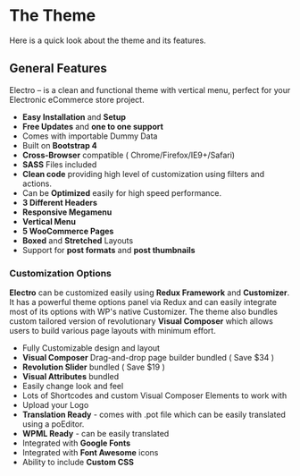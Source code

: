 # The Theme

Here is a quick look about the theme and its features.

## General Features

Electro – is a clean and functional theme with vertical menu, perfect for your Electronic eCommerce store project.

* **Easy Installation** and **Setup**
* **Free Updates** and **one to one support**
* Comes with importable Dummy Data
* Built on **Bootstrap 4**
* **Cross-Browser** compatible ( Chrome/Firefox/IE9+/Safari)
* **SASS** Files included
* **Clean code** providing high level of customization using filters and actions.
* Can be **Optimized** easily for high speed performance.
* **3 Different Headers**
* **Responsive Megamenu**
* **Vertical Menu**
* **5 WooCommerce Pages**
* **Boxed** and **Stretched** Layouts
* Support for **post formats** and **post thumbnails**

### Customization Options

**Electro** can be customized easily using **Redux Framework** and **Customizer**. It has a powerful theme options panel via Redux and can easily integrate most of its options with WP's native Customizer. The theme also bundles custom tailored version of revolutionary **Visual Composer** which allows users to build various page layouts with minimum effort.

* Fully Customizable design and layout
* **Visual Composer** Drag-and-drop page builder bundled ( Save $34 )
* **Revolution Slider** bundled ( Save $19 )
* **Visual Attributes** bundled
* Easily change look and feel
* Lots of Shortcodes and custom Visual Composer Elements to work with
* Upload your Logo
* **Translation Ready** - comes with .pot file which can be easily translated using a poEditor.
* **WPML Ready** - can be easily translated
* Integrated with **Google Fonts**
* Integrated with **Font Awesome** icons
* Ability to include **Custom CSS**

